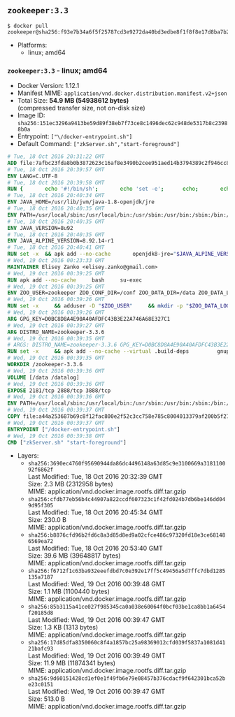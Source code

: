 ## `zookeeper:3.3`

```console
$ docker pull zookeeper@sha256:f93e7b34a6f5f25787cd3e9272da40bd3edbe8f1f8f8e17d8ba7b20697a74ef4
```

-	Platforms:
	-	linux; amd64

### `zookeeper:3.3` - linux; amd64

-	Docker Version: 1.12.1
-	Manifest MIME: `application/vnd.docker.distribution.manifest.v2+json`
-	Total Size: **54.9 MB (54938612 bytes)**  
	(compressed transfer size, not on-disk size)
-	Image ID: `sha256:151ec3296a9413be59d89f38eb7f73ce8c1496dec62c948de5317b8c23988b0a`
-	Entrypoint: `["\/docker-entrypoint.sh"]`
-	Default Command: `["zkServer.sh","start-foreground"]`

```dockerfile
# Tue, 18 Oct 2016 20:31:22 GMT
ADD file:7afbc23fda8b0b3872623c16af8e3490b2cee951aed14b3794389c2f946cc8c7 in / 
# Tue, 18 Oct 2016 20:39:57 GMT
ENV LANG=C.UTF-8
# Tue, 18 Oct 2016 20:39:58 GMT
RUN { 		echo '#!/bin/sh'; 		echo 'set -e'; 		echo; 		echo 'dirname "$(dirname "$(readlink -f "$(which javac || which java)")")"'; 	} > /usr/local/bin/docker-java-home 	&& chmod +x /usr/local/bin/docker-java-home
# Tue, 18 Oct 2016 20:40:34 GMT
ENV JAVA_HOME=/usr/lib/jvm/java-1.8-openjdk/jre
# Tue, 18 Oct 2016 20:40:35 GMT
ENV PATH=/usr/local/sbin:/usr/local/bin:/usr/sbin:/usr/bin:/sbin:/bin:/usr/lib/jvm/java-1.8-openjdk/jre/bin:/usr/lib/jvm/java-1.8-openjdk/bin
# Tue, 18 Oct 2016 20:40:35 GMT
ENV JAVA_VERSION=8u92
# Tue, 18 Oct 2016 20:40:35 GMT
ENV JAVA_ALPINE_VERSION=8.92.14-r1
# Tue, 18 Oct 2016 20:40:41 GMT
RUN set -x 	&& apk add --no-cache 		openjdk8-jre="$JAVA_ALPINE_VERSION" 	&& [ "$JAVA_HOME" = "$(docker-java-home)" ]
# Wed, 19 Oct 2016 00:23:33 GMT
MAINTAINER Elisey Zanko <elisey.zanko@gmail.com>
# Wed, 19 Oct 2016 00:39:25 GMT
RUN apk add --no-cache     bash     su-exec
# Wed, 19 Oct 2016 00:39:25 GMT
ENV ZOO_USER=zookeeper ZOO_CONF_DIR=/conf ZOO_DATA_DIR=/data ZOO_DATA_LOG_DIR=/datalog ZOO_PORT=2181 ZOO_TICK_TIME=2000 ZOO_INIT_LIMIT=5 ZOO_SYNC_LIMIT=2
# Wed, 19 Oct 2016 00:39:26 GMT
RUN set -x     && adduser -D "$ZOO_USER"     && mkdir -p "$ZOO_DATA_LOG_DIR" "$ZOO_DATA_DIR" "$ZOO_CONF_DIR"     && chown "$ZOO_USER:$ZOO_USER" "$ZOO_DATA_LOG_DIR" "$ZOO_DATA_DIR" "$ZOO_CONF_DIR"
# Wed, 19 Oct 2016 00:39:26 GMT
ARG GPG_KEY=D0BC8D8A4E90A40AFDFC43B3E22A746A68E327C1
# Wed, 19 Oct 2016 00:39:27 GMT
ARG DISTRO_NAME=zookeeper-3.3.6
# Wed, 19 Oct 2016 00:39:35 GMT
# ARGS: DISTRO_NAME=zookeeper-3.3.6 GPG_KEY=D0BC8D8A4E90A40AFDFC43B3E22A746A68E327C1
RUN set -x     && apk add --no-cache --virtual .build-deps         gnupg     && wget -q "http://www.apache.org/dist/zookeeper/$DISTRO_NAME/$DISTRO_NAME.tar.gz"     && wget -q "http://www.apache.org/dist/zookeeper/$DISTRO_NAME/$DISTRO_NAME.tar.gz.asc"     && export GNUPGHOME="$(mktemp -d)"     && gpg --keyserver ha.pool.sks-keyservers.net --recv-key "$GPG_KEY"     && gpg --batch --verify "$DISTRO_NAME.tar.gz.asc" "$DISTRO_NAME.tar.gz"     && tar -xzf "$DISTRO_NAME.tar.gz"     && mv "$DISTRO_NAME/conf/"* "$ZOO_CONF_DIR"     && rm -r "$GNUPGHOME" "$DISTRO_NAME.tar.gz" "$DISTRO_NAME.tar.gz.asc"     && apk del .build-deps
# Wed, 19 Oct 2016 00:39:35 GMT
WORKDIR /zookeeper-3.3.6
# Wed, 19 Oct 2016 00:39:36 GMT
VOLUME [/data /datalog]
# Wed, 19 Oct 2016 00:39:36 GMT
EXPOSE 2181/tcp 2888/tcp 3888/tcp
# Wed, 19 Oct 2016 00:39:36 GMT
ENV PATH=/usr/local/sbin:/usr/local/bin:/usr/sbin:/usr/bin:/sbin:/bin:/usr/lib/jvm/java-1.8-openjdk/jre/bin:/usr/lib/jvm/java-1.8-openjdk/bin:/zookeeper-3.3.6/bin ZOOCFGDIR=/conf
# Wed, 19 Oct 2016 00:39:37 GMT
COPY file:a44a253687b69c8f12fac800e2f52c3cc758e785c8004013379af200b5f27bea in / 
# Wed, 19 Oct 2016 00:39:37 GMT
ENTRYPOINT ["/docker-entrypoint.sh"]
# Wed, 19 Oct 2016 00:39:38 GMT
CMD ["zkServer.sh" "start-foreground"]
```

-	Layers:
	-	`sha256:3690ec4760f95690944da86dc4496148a63d85c9e3100669a318110092f6862f`  
		Last Modified: Tue, 18 Oct 2016 20:32:39 GMT  
		Size: 2.3 MB (2312958 bytes)  
		MIME: application/vnd.docker.image.rootfs.diff.tar.gzip
	-	`sha256:cfdb77eb56b4c44907a822ccdf607323c1f42fd024b7db6be146dd049d95f305`  
		Last Modified: Tue, 18 Oct 2016 20:45:34 GMT  
		Size: 230.0 B  
		MIME: application/vnd.docker.image.rootfs.diff.tar.gzip
	-	`sha256:b8876cfd96b2fd6c8a3d85d8ed9a02cfce486c97320fd18e3ce681486569ea72`  
		Last Modified: Tue, 18 Oct 2016 20:53:40 GMT  
		Size: 39.6 MB (39648817 bytes)  
		MIME: application/vnd.docker.image.rootfs.diff.tar.gzip
	-	`sha256:f6712f1c63ba932eeefdbd7c0e392e17ff5c49456a5d7ffc7dbd1285135a7187`  
		Last Modified: Wed, 19 Oct 2016 00:39:48 GMT  
		Size: 1.1 MB (1100440 bytes)  
		MIME: application/vnd.docker.image.rootfs.diff.tar.gzip
	-	`sha256:85b3115a41ce027f985345ca0a038e60064f0bcf03be1ca8bb1a6454f20185d8`  
		Last Modified: Wed, 19 Oct 2016 00:39:47 GMT  
		Size: 1.3 KB (1313 bytes)  
		MIME: application/vnd.docker.image.rootfs.diff.tar.gzip
	-	`sha256:17d85dfa8350060c8f4a1857bc25a98369012cfd039f5837a1081d4121bafc93`  
		Last Modified: Wed, 19 Oct 2016 00:39:49 GMT  
		Size: 11.9 MB (11874341 bytes)  
		MIME: application/vnd.docker.image.rootfs.diff.tar.gzip
	-	`sha256:9d60151428cd1ef0e1f49fb6e79e08457b376cdacf9f642301bca52be23c0151`  
		Last Modified: Wed, 19 Oct 2016 00:39:47 GMT  
		Size: 513.0 B  
		MIME: application/vnd.docker.image.rootfs.diff.tar.gzip
